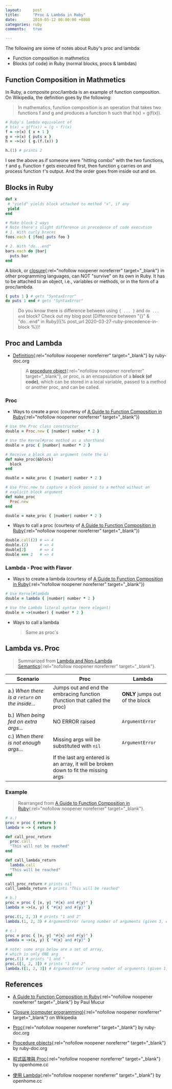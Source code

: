```yaml
---
layout:     post
title:      "Proc & Lambda in Ruby"
date:       2019-05-12 00:00:00 +0800
categories: ruby
comments:   true

---
```


The following are some of notes about Ruby's proc and lambda:
- Function composition in mathmetics
- Blocks (of code) in Ruby (normal blocks, procs & lambdas)

## Function Composition in Mathmetics
In Ruby, a composite proc/lambda is an example of function composition. On Wikipedia, the definition goes by the following:
  > In mathematics, function composition is an operation that takes two functions f and g and produces a function h such that h(x) = g(f(x)).

```ruby
# Ruby's lambda equivalent of
# h(x) = g(f(x)) = (g ∘ f)(x)
f = ->(x) { x + 1 }
g = ->(x) { puts x }
h = ->(x) { g.(f.(x)) }

h.(1) # prints 2
```

I see the above as if someone were "hitting combo" with the two functions, `f` and `g`. Function `f` gets executed first, then function `g` carries on and process function `f`'s output. And the order goes from inside out and on.

## Blocks in Ruby
```ruby
def x
 # "yield" yields block attached to method "x", if any
 yield
end

# Make block 2 ways
# Note there's slight difference in precedence of code execution
# 1. With curly braces
foos.each { |foo| puts foo }

# 2. With "do...end"
bars.each do |bar|
  puts bar
end
```

A block, or [closure](https://en.wikipedia.org/wiki/Closure_(computer_programming)){:rel="nofollow noopener noreferrer" target="_blank"} in other programming languages, can NOT "survive" on its own in Ruby. It has to be attached to an object, i.e., variables or methods, or in the form of a proc/lambda.

```ruby
{ puts 1 } # gets "SyntaxError"
do puts 1 end # gets "SyntaxError"
```

> Do you know there is difference between using `{ ... }` and `do ... end` block? Check out my blog post [Difference between "{}" & "do...end" in Ruby]({% post_url 2020-03-27-ruby-precedence-in-block %})!

## Proc and Lambda
- [Definition](http://ruby-doc.org/core-2.6.3/Proc.html#class-Proc-label-Lambda+and+non-lambda+semantics){:rel="nofollow noopener noreferrer" target="_blank"} by ruby-doc.org
  > A [procedure object](https://ruby-doc.org/docs/ruby-doc-bundle/UsersGuide/rg/procobjects.html){:rel="nofollow noopener noreferrer" target="_blank"}, or proc, is an encapsulation of a **block (of code)**, which can be stored in a local variable, passed to a method or another proc, and can be called.

### Proc
- Ways to create a proc (courtesy of [A Guide to Function Composition in Ruby](https://www.ghostcassette.com/function-composition-in-ruby/#functions-in-ruby){:rel="nofollow noopener noreferrer" target="_blank"})

```ruby
# Use the Proc class constructor
double = Proc.new { |number| number * 2 }

# Use the Kernel#proc method as a shorthand
double = proc { |number| number * 2 }

# Receive a block as an argument (note the &)
def make_proc(&block)
  block
end

double = make_proc { |number| number * 2 }

# Use Proc.new to capture a block passed to a method without an
# explicit block argument
def make_proc
  Proc.new
end

double = make_proc { |number| number * 2 }
```

- Ways to call a proc (courtesy of [A Guide to Function Composition in Ruby](https://www.ghostcassette.com/function-composition-in-ruby/#functions-in-ruby){:rel="nofollow noopener noreferrer" target="_blank"})

```ruby
double.call(2) # => 4
double.(2)     # => 4
double[2]      # => 4
double === 2   # => 4
```

### Lambda - Proc with Flavor
- Ways to create a lambda (courtesy of [A Guide to Function Composition in Ruby](https://www.ghostcassette.com/function-composition-in-ruby/#functions-in-ruby){:rel="nofollow noopener noreferrer" target="_blank"})

```ruby
# Use Kernel#lambda
double = lambda { |number| number * 2 }

# Use the Lambda literal syntax (more elegant)
double = ->(number) { number * 2 }
```

- Ways to call a lambda
  > Same as proc's

## Lambda vs. Proc
> Summarized from [Lambda and Non-Lambda Semantics](http://ruby-doc.org/core-2.6.3/Proc.html#class-Proc-label-Lambda+and+non-lambda+semantics){:rel="nofollow noopener noreferrer" target="_blank"}.

|Scenario|Proc|Lambda|
|---|---|---|
|a.) *When there is a `return` on the inside...*|Jumps out and end the embracing function (function that called the proc)|**ONLY** jumps out of the block|
|b.) *When being fed on extra args...*|NO ERROR raised|`ArgumentError`|
|c.) *When there is not enough args...*|Missing args will be substituted with `nil`|`ArgumentError`|
||If the last arg entered is an array, it will be broken down to fit the missing args||

### Example
  > Rearranged from [A Guide to Function Composition in Ruby](https://www.ghostcassette.com/function-composition-in-ruby/#functions-in-ruby){:rel="nofollow noopener noreferrer" target="_blank"}.

```ruby
# a.)
proc = proc { return }
lambda = -> { return }

def call_proc_return
  proc.call
  "This will not be reached"
end

def call_lambda_return
  lambda.call
  "This will be reached"
end

call_proc_return # prints nil
call_lambda_return # prints "This will be reached"
```

```ruby
# b.)
proc = proc { |x, y| "#{x} and #{y}" }
lambda = ->(x, y) { "#{x} and #{y}" }

proc.(1, 2, 3) # prints "1 and 2"
lambda.(1, 2, 3) # ArgumentError (wrong number of arguments (given 3, expected 2))
```

```ruby
# c.)
proc = proc { |x, y| "#{x} and #{y}" }
lambda = ->(x, y) { "#{x} and #{y}" }

# note: some args below are a set of array,
# which is only ONE arg
proc.(1) # prints "1 and "
proc.([1, 2, 3]) # prints "1 and 2"
lambda.([1, 2, 3]) # ArgumentError (wrong number of arguments (given 1, expected 2))
```

## References
- [A Guide to Function Composition in Ruby](https://www.ghostcassette.com/function-composition-in-ruby/){:rel="nofollow noopener noreferrer" target="_blank"} by Paul Mucur

- [Closure (computer programming)](https://en.wikipedia.org/wiki/Closure_(computer_programming)){:rel="nofollow noopener noreferrer" target="_blank"} on Wikipedia

- [Proc](http://ruby-doc.org/core-2.6.3/Proc.html#class-Proc-label-Lambda+and+non-lambda+semantics){:rel="nofollow noopener noreferrer" target="_blank"} by ruby-doc.org

- [Procedure objects](https://ruby-doc.org/docs/ruby-doc-bundle/UsersGuide/rg/procobjects.html){:rel="nofollow noopener noreferrer" target="_blank"} by ruby-doc.org

- [程式區塊與 Proc](https://openhome.cc/Gossip/Ruby/Proc.html){:rel="nofollow noopener noreferrer" target="_blank"} by openhome.cc

- [使用 Lambda](https://openhome.cc/Gossip/Ruby/Lamdba.html){:rel="nofollow noopener noreferrer" target="_blank"} by openhome.cc
